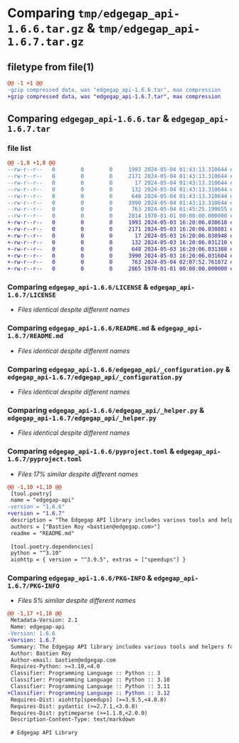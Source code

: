 # Comparing `tmp/edgegap_api-1.6.6.tar.gz` & `tmp/edgegap_api-1.6.7.tar.gz`

## filetype from file(1)

```diff
@@ -1 +1 @@
-gzip compressed data, was "edgegap_api-1.6.6.tar", max compression
+gzip compressed data, was "edgegap_api-1.6.7.tar", max compression
```

## Comparing `edgegap_api-1.6.6.tar` & `edgegap_api-1.6.7.tar`

### file list

```diff
@@ -1,8 +1,8 @@
--rw-r--r--   0        0        0     1993 2024-05-04 01:43:13.310644 edgegap_api-1.6.6/LICENSE
--rw-r--r--   0        0        0     2171 2024-05-04 01:43:13.310644 edgegap_api-1.6.6/README.md
--rw-r--r--   0        0        0       17 2024-05-04 01:43:13.310644 edgegap_api-1.6.6/edgegap_api/BUILD
--rw-r--r--   0        0        0      132 2024-05-04 01:43:13.310644 edgegap_api-1.6.6/edgegap_api/__init__.py
--rw-r--r--   0        0        0      648 2024-05-04 01:43:13.310644 edgegap_api-1.6.6/edgegap_api/_configuration.py
--rw-r--r--   0        0        0     3990 2024-05-04 01:43:13.310644 edgegap_api-1.6.6/edgegap_api/_helper.py
--rw-r--r--   0        0        0      763 2024-05-04 01:45:25.199655 edgegap_api-1.6.6/pyproject.toml
--rw-r--r--   0        0        0     2814 1970-01-01 00:00:00.000000 edgegap_api-1.6.6/PKG-INFO
+-rw-r--r--   0        0        0     1993 2024-05-03 16:20:06.030618 edgegap_api-1.6.7/LICENSE
+-rw-r--r--   0        0        0     2171 2024-05-03 16:20:06.030881 edgegap_api-1.6.7/README.md
+-rw-r--r--   0        0        0       17 2024-05-03 16:20:06.030948 edgegap_api-1.6.7/edgegap_api/BUILD
+-rw-r--r--   0        0        0      132 2024-05-03 16:20:06.031210 edgegap_api-1.6.7/edgegap_api/__init__.py
+-rw-r--r--   0        0        0      648 2024-05-03 16:20:06.031388 edgegap_api-1.6.7/edgegap_api/_configuration.py
+-rw-r--r--   0        0        0     3990 2024-05-03 16:20:06.031604 edgegap_api-1.6.7/edgegap_api/_helper.py
+-rw-r--r--   0        0        0      763 2024-05-04 02:07:52.761072 edgegap_api-1.6.7/pyproject.toml
+-rw-r--r--   0        0        0     2865 1970-01-01 00:00:00.000000 edgegap_api-1.6.7/PKG-INFO
```

### Comparing `edgegap_api-1.6.6/LICENSE` & `edgegap_api-1.6.7/LICENSE`

 * *Files identical despite different names*

### Comparing `edgegap_api-1.6.6/README.md` & `edgegap_api-1.6.7/README.md`

 * *Files identical despite different names*

### Comparing `edgegap_api-1.6.6/edgegap_api/_configuration.py` & `edgegap_api-1.6.7/edgegap_api/_configuration.py`

 * *Files identical despite different names*

### Comparing `edgegap_api-1.6.6/edgegap_api/_helper.py` & `edgegap_api-1.6.7/edgegap_api/_helper.py`

 * *Files identical despite different names*

### Comparing `edgegap_api-1.6.6/pyproject.toml` & `edgegap_api-1.6.7/pyproject.toml`

 * *Files 17% similar despite different names*

```diff
@@ -1,10 +1,10 @@
 [tool.poetry]
 name = "edgegap-api"
-version = "1.6.6"
+version = "1.6.7"
 description = "The Edgegap API library includes various tools and helpers for interacting with RESTful and other types of APIs. It is designed for use within the Edgegap organization."
 authors = ["Bastien Roy <bastien@edgegap.com>"]
 readme = "README.md"
 
 [tool.poetry.dependencies]
 python = "^3.10"
 aiohttp = { version = "^3.9.5", extras = ["speedups"] }
```

### Comparing `edgegap_api-1.6.6/PKG-INFO` & `edgegap_api-1.6.7/PKG-INFO`

 * *Files 5% similar despite different names*

```diff
@@ -1,17 +1,18 @@
 Metadata-Version: 2.1
 Name: edgegap-api
-Version: 1.6.6
+Version: 1.6.7
 Summary: The Edgegap API library includes various tools and helpers for interacting with RESTful and other types of APIs. It is designed for use within the Edgegap organization.
 Author: Bastien Roy
 Author-email: bastien@edgegap.com
 Requires-Python: >=3.10,<4.0
 Classifier: Programming Language :: Python :: 3
 Classifier: Programming Language :: Python :: 3.10
 Classifier: Programming Language :: Python :: 3.11
+Classifier: Programming Language :: Python :: 3.12
 Requires-Dist: aiohttp[speedups] (>=3.9.5,<4.0.0)
 Requires-Dist: pydantic (>=2.7.1,<3.0.0)
 Requires-Dist: pytimeparse (>=1.1.8,<2.0.0)
 Description-Content-Type: text/markdown
 
 # Edgegap API Library
```

